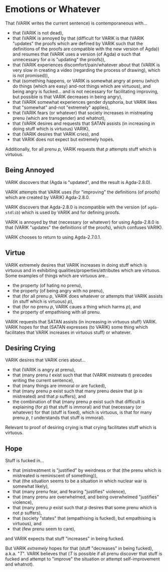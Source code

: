 # Emotions or Whatever
That (VARIK writes the current sentence) is contemporaneous with...

* that (VARIK is not dead),
* that (VARIK is annoyed by that (difficult for VARIK is that (VARIK "updates" the proofs which are defined by VARIK such that the definitions of the proofs are compatible with the new version of Agda)) and resumes that (VARIK uses a version (of Agda) $a$ such that unnecessary for $a$ is "updating" the proofs)),
* that (VARIK experiences discomfort/pain/whatever about that (VARIK is very slow in creating a video (regarding the process of drawing), which is not promised)),
* that (something happens, or VARIK is somewhat angry at prenu (which do things (which are easy) and-not things which are virtuous), and being angry is fucked... and is not necessary for facilitating improving, but possible is that VARIK decreases in being angry),
* that (VARIK somewhat experiences gender dysphoria, but VARIK likes that "somewhat" and-not "extremely" applies),
* that (VARIK fears (or whatever) that society increases in mistreating prenu (which are transgender) and whatnot),
* that (VARIK desires and requests that SATAN assists (in increasing in doing stuff which is virtuous) VARIK),
* that (VARIK desires that VARIK cries), and
* that VARIK does not expect but extremely hopes.

Additionally, for all prenu $p$, VARIK requests that $p$ attempts stuff which is virtuous.

## Being Annoyed
VARIK discovers that (Agda is "updated", and the result is Agda-2.8.0).

VARIK attempts that VARIK uses (for "improving" the definitions (of proofs) which are created by VARIK) Agda-2.8.0.

VARIK discovers that Agda-2.8.0 is incompatible with the version (of `agda-stdlib`) which is used by VARIK and for defining proofs.

VARIK is annoyed by that (necessary (or whatever) for using Agda-2.8.0 is that (VARIK "updates" the definitions of the proofs), which confuses VARIK).

VARIK chooses to return to using Agda-2.7.0.1.

## Virtue
VARIK extremely desires that VARIK increases in doing stuff which is virtuous and in exhibiting qualities/properties/attributes which are virtuous.  Some examples of things which are virtuous are...

* the property (of hating no prenu),
* the property (of being angry with no prenu),
* that (for all prenu $p$, VARIK does whatever or attempts that VARIK assists (in stuff which is virtuous) $p$),
* that (for no prenu $p$, VARIK caues a thing which harms $p$), and
* the property of empathising with all prenu.

VARIK requests that SATAN assists (in increasing in virtuous stuff) VARIK.  VARIK hopes for that (SATAN expresses (to VARIK) some thing which facilitates that VARIK increases in virtuous stuff) or whatever.

## Desiring Crying
VARIK desires that VARIK cries about...

* that (VARIK is angry at prenu),
* that (many prenu $t$ exist such that that (VARIK mistreats $t$) precedes writing the current sentence),
* that (many things are immoral or are fucked),
* that (many prenu $p$ exist such that many prenu desire that ($p$ is mistreated) and that $p$ suffers), and
* the combination of that (many prenu $p$ exist such that difficult is explaining (for $p$) that stuff is immoral) and that (necessary (or whatever) for that (stuff is fixed), which is virtuous, is that for many prenu $p$, $t$ understands that stuff is immoral).

Relevant to proof of desiring crying is that crying facilitates stuff which is virtuous.

## Hope
Stuff is fucked in...

* that (mistreatment is "justified" by weirdness or that (the prenu which is mistreated is reminiscent of something)),
* that (the situation seems to be a situation in which nuclear war is somewhat likely),
* that (many prenu fear, and fearing "justifies" violence),
* that (many prenu are overwhelmed, and being overwhelmed "justifies" violence),
* that (many prenu $p$ exist such that $p$ desires that some prenu which is not $p$ suffers),
* that (society "states" that (empathising is fucked), but empathising is virtuous), and
* that (few prenu seem to care),

and VARIK expects that stuff "increases" in being fucked.

But VARIK _extremely_ hopes for that (stuff "decreases" in being fucked), a.k.a. "$T$".  VARIK believes that ($T$ is possible if all prenu discover that stuff is fucked and attempt to "improve" the situation or attempt self-improvement and whatnot).

